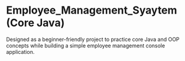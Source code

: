 # Employee_Management_Syaytem (Core Java)
Designed as a beginner-friendly project to practice core Java and OOP concepts while building a simple employee management console application.
